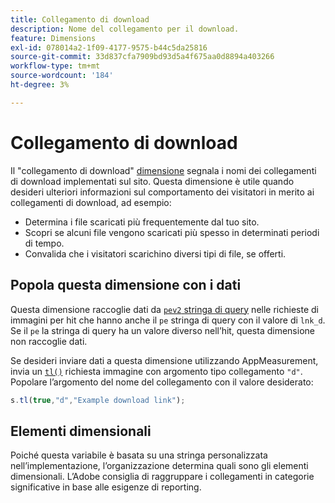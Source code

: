 ```yaml
---
title: Collegamento di download
description: Nome del collegamento per il download.
feature: Dimensions
exl-id: 078014a2-1f09-4177-9575-b44c5da25816
source-git-commit: 33d837cfa7909bd93d5a4f675aa0d8894a403266
workflow-type: tm+mt
source-wordcount: '184'
ht-degree: 3%

---
```


# Collegamento di download

Il &quot;collegamento di download&quot; [dimensione](overview.md) segnala i nomi dei collegamenti di download implementati sul sito. Questa dimensione è utile quando desideri ulteriori informazioni sul comportamento dei visitatori in merito ai collegamenti di download, ad esempio:

* Determina i file scaricati più frequentemente dal tuo sito.
* Scopri se alcuni file vengono scaricati più spesso in determinati periodi di tempo.
* Convalida che i visitatori scarichino diversi tipi di file, se offerti.

## Popola questa dimensione con i dati

Questa dimensione raccoglie dati da [`pev2` stringa di query](/help/implement/validate/query-parameters.md) nelle richieste di immagini per hit che hanno anche il `pe` stringa di query con il valore di `lnk_d`. Se il `pe` la stringa di query ha un valore diverso nell’hit, questa dimensione non raccoglie dati.

Se desideri inviare dati a questa dimensione utilizzando AppMeasurement, invia un [`tl()`](/help/implement/vars/functions/tl-method.md) richiesta immagine con argomento tipo collegamento `"d"`. Popolare l’argomento del nome del collegamento con il valore desiderato:

```js
s.tl(true,"d","Example download link");
```

## Elementi dimensionali

Poiché questa variabile è basata su una stringa personalizzata nell’implementazione, l’organizzazione determina quali sono gli elementi dimensionali. L’Adobe consiglia di raggruppare i collegamenti in categorie significative in base alle esigenze di reporting.
